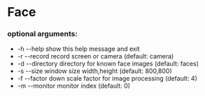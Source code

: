 # Face


### optional arguments:


  - -h     --help      show this help message and exit
  - -r     --record    record screen or camera (default: camera)
  - -d     --directory directory for known face images (default: faces)
  - -s     --size      window size width,height (default: 800,800)
  - -f     --factor    down scale factor for image processing (default: 4)
  - -m     --monitor   monitor index (default: 0)